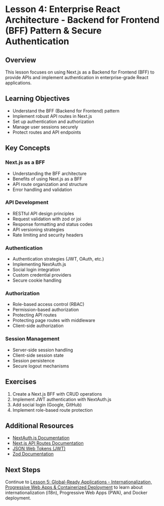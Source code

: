 # Lesson 4: Enterprise React Architecture - Backend for Frontend (BFF) Pattern & Secure Authentication

## Overview

This lesson focuses on using Next.js as a Backend for Frontend (BFF) to provide APIs and implement authentication in enterprise-grade React applications.

## Learning Objectives

- Understand the BFF (Backend for Frontend) pattern
- Implement robust API routes in Next.js
- Set up authentication and authorization
- Manage user sessions securely
- Protect routes and API endpoints

## Key Concepts

### Next.js as a BFF

- Understanding the BFF architecture
- Benefits of using Next.js as a BFF
- API route organization and structure
- Error handling and validation

### API Development

- RESTful API design principles
- Request validation with zod or joi
- Response formatting and status codes
- API versioning strategies
- Rate limiting and security headers

### Authentication

- Authentication strategies (JWT, OAuth, etc.)
- Implementing NextAuth.js
- Social login integration
- Custom credential providers
- Secure cookie handling

### Authorization

- Role-based access control (RBAC)
- Permission-based authorization
- Protecting API routes
- Protecting page routes with middleware
- Client-side authorization

### Session Management

- Server-side session handling
- Client-side session state
- Session persistence
- Secure logout mechanisms

## Exercises

1. Create a Next.js BFF with CRUD operations
2. Implement JWT authentication with NextAuth.js
3. Add social login (Google, GitHub)
4. Implement role-based route protection

## Additional Resources

- [NextAuth.js Documentation](https://next-auth.js.org/)
- [Next.js API Routes Documentation](https://nextjs.org/docs/api-routes/introduction)
- [JSON Web Tokens (JWT)](https://jwt.io/introduction)
- [Zod Documentation](https://github.com/colinhacks/zod)

## Next Steps

Continue to [Lesson 5: Global-Ready Applications - Internationalization, Progressive Web Apps & Containerized Deployment](./lesson-5-enterprise-react-2.md) to learn about internationalization (i18n), Progressive Web Apps (PWA), and Docker deployment.
